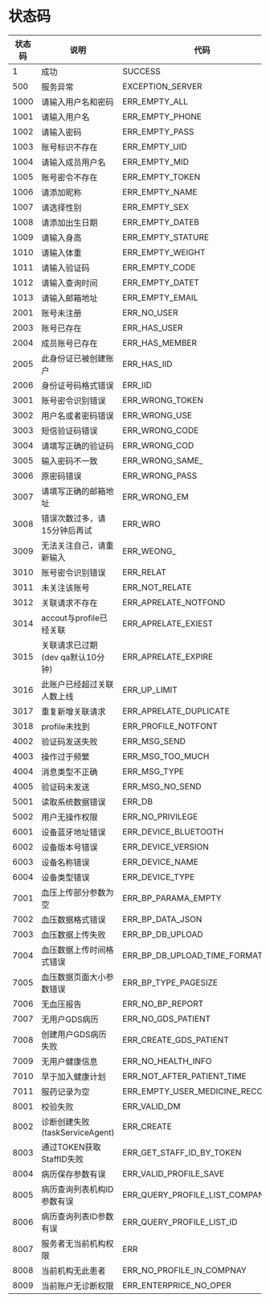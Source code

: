 # 状态码

| 状态码 | 说明 | 代码 |
| --- | --- | --- |
| 1 | 成功 | SUCCESS |
| 500 | 服务异常 | EXCEPTION_SERVER|
| 1000 | 请输入用户名和密码 | ERR\_EMPTY\_ALL |
| 1001 | 请输入用户名 | ERR\_EMPTY\_PHONE |
| 1002 | 请输入密码 | ERR\_EMPTY\_PASS |
| 1003 | 账号标识不存在 | ERR\_EMPTY\_UID |
| 1004 | 请输入成员用户名 | ERR\_EMPTY\_MID |
| 1005 | 账号密令不存在 | ERR\_EMPTY\_TOKEN |
| 1006 | 请添加昵称 | ERR\_EMPTY\_NAME |
| 1007 | 请选择性别 | ERR\_EMPTY\_SEX |
| 1008 | 请添加出生日期 | ERR\_EMPTY\_DATEB |
| 1009 | 请输入身高 | ERR\_EMPTY\_STATURE |
| 1010 | 请输入体重 | ERR\_EMPTY\_WEIGHT |
| 1011 | 请输入验证码 | ERR\_EMPTY\_CODE |
| 1012 | 请输入查询时间 | ERR\_EMPTY\_DATET |
| 1013 | 请输入邮箱地址 | ERR\_EMPTY\_EMAIL |
| 2001 | 账号未注册 | ERR\_NO\_USER |
| 2003 | 账号已存在 | ERR\_HAS\_USER |
| 2004 | 成员账号已存在 | ERR\_HAS\_MEMBER |
| 2005 | 此身份证已被创建账户 | ERR\_HAS\_IID |
| 2006 | 身份证号码格式错误 | ERR\_IID |
| 3001 | 账号密令识别错误 | ERR\_WRONG\_TOKEN |
| 3002 | 用户名或者密码错误 | ERR\_WRONG\_USE |
| 3003 | 短信验证码错误 | ERR\_WRONG\_CODE |
| 3004 | 请填写正确的验证码 | ERR\_WRONG\_COD |
| 3005 | 输入密码不一致 | ERR_WRONG\_SAME_ |
| 3006 | 原密码错误 | ERR\_WRONG\_PASS |
| 3007 | 请填写正确的邮箱地址 | ERR\_WRONG\_EM |
| 3008 | 错误次数过多，请15分钟后再试 | ERR\_WRO |
| 3009 | 无法关注自己，请重新输入 | ERR_WEONG_ |
| 3010 | 账号密令识别错误 | ERR\_RELAT |
| 3011 | 未关注该账号 | ERR\_NOT\_RELATE |
| 3012 | 关联请求不存在 | ERR_APRELATE_NOTFOND |
| 3014 | accout与profile已经关联 | ERR_APRELATE_EXIEST|
| 3015 | 关联请求已过期(dev qa默认10分钟) | ERR_APRELATE_EXPIRE |
| 3016 | 此账户已经超过关联人数上线 | ERR\_UP\_LIMIT |
| 3017 | 重复新增关联请求 | ERR_APRELATE_DUPLICATE |
| 3018 | profile未找到 | ERR_PROFILE_NOTFONT |
| 4002 | 验证码发送失败 | ERR\_MSG\_SEND |
| 4003 | 操作过于频繁 | ERR\_MSG\_TOO\_MUCH |
| 4004 | 消息类型不正确 | ERR\_MSG\_TYPE |
| 4005 | 验证码未发送 | ERR\_MSG\_NO\_SEND |
| 5001 | 读取系统数据错误 | ERR\_DB |
| 5002 | 用户无操作权限 | ERR\_NO\_PRIVILEGE |
| 6001 | 设备蓝牙地址错误 | ERR\_DEVICE\_BLUETOOTH |
| 6002 | 设备版本号错误 | ERR\_DEVICE\_VERSION |
| 6003 | 设备名称错误 | ERR\_DEVICE\_NAME |
| 6004 | 设备类型错误 | ERR\_DEVICE\_TYPE |
| 7001 | 血压上传部分参数为空 | ERR\_BP\_PARAMA\_EMPTY |
| 7002 | 血压数据格式错误 | ERR\_BP\_DATA\_JSON |
| 7003 | 血压数据上传失败 | ERR\_BP\_DB\_UPLOAD |
| 7004 | 血压数据上传时间格式错误 | ERR\_BP\_DB\_UPLOAD\_TIME\_FORMAT |
| 7005 | 血压数据页面大小参数错误 | ERR\_BP\_TYPE\_PAGESIZE |
| 7006 | 无血压报告 | ERR\_NO\_BP\_REPORT |
| 7007 | 无用户GDS病历 | ERR\_NO\_GDS\_PATIENT |
| 7008 | 创建用户GDS病历失败 | ERR\_CREATE\_GDS\_PATIENT |
| 7009 | 无用户健康信息 | ERR\_NO\_HEALTH\_INFO |
| 7010 | 早于加入健康计划 | ERR\_NOT\_AFTER\_PATIENT\_TIME |
| 7011 | 服药记录为空 | ERR\_EMPTY\_USER\_MEDICINE\_RECORD |
| 8001 | 校验失败 | ERR\_VALID\_DM |
| 8002 | 诊断创建失败\(taskServiceAgent\) | ERR\_CREATE |
| 8003 | 通过TOKEN获取StaffID失败 | ERR\_GET\_STAFF\_ID\_BY\_TOKEN |
| 8004 | 病历保存参数有误 | ERR\_VALID\_PROFILE\_SAVE |
| 8005 | 病历查询列表机构ID参数有误 | ERR\_QUERY\_PROFILE\_LIST\_COMPANY\_ID |
| 8006 | 病历查询列表ID参数有误 | ERR\_QUERY\_PROFILE\_LIST\_ID |
| 8007 | 服务者无当前机构权限 | ERR |
| 8008 | 当前机构无此患者 | ERR\_NO\_PROFILE\_IN\_COMPNAY |
| 8009 | 当前账户无诊断权限 | ERR\_ENTERPRICE\_NO\_OPER |

